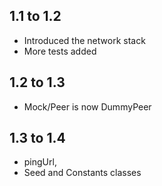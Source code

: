 ## 1.1 to 1.2

* Introduced the network stack
* More tests added

## 1.2 to 1.3

* Mock/Peer is now DummyPeer

## 1.3 to 1.4

* pingUrl, 
* Seed and Constants classes